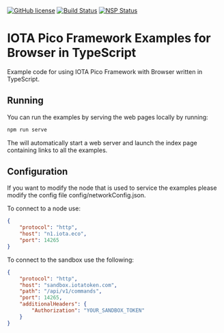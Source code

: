 [![GitHub license](https://img.shields.io/badge/license-MIT-blue.svg)](https://raw.githubusercontent.com/iotaeco/iota-pico-examples-browser-ts/master/LICENSE) [![Build Status](https://travis-ci.org/iotaeco/iota-pico-examples-browser-ts.svg?branch=master)](https://travis-ci.org/iotaeco/iota-pico-examples-browser-ts) [![NSP Status](https://nodesecurity.io/orgs/iotaeco/projects/6e6a4ea2-6412-4446-be9b-0178a78fb70e/badge)](https://nodesecurity.io/orgs/iotaeco/projects/6e6a4ea2-6412-4446-be9b-0178a78fb70e)

# IOTA Pico Framework Examples for Browser in TypeScript

Example code for using IOTA Pico Framework with Browser written in TypeScript.

## Running

You can run the examples by serving the web pages locally by running:

```js
npm run serve
```

The will automatically start a web server and launch the index page containing links to all the examples.

## Configuration

If you want to modify the node that is used to service the examples please modify the config file config/networkConfig.json.

To connect to a node use:

```json
{
    "protocol": "http",
    "host": "n1.iota.eco",
    "port": 14265
}
```

To connect to the sandbox use the following:

```json
{
    "protocol": "http",
    "host": "sandbox.iotatoken.com",
    "path": "/api/v1/commands",
    "port": 14265,
    "additionalHeaders": {
        "Authorization": "YOUR_SANDBOX_TOKEN"
    }
}
```